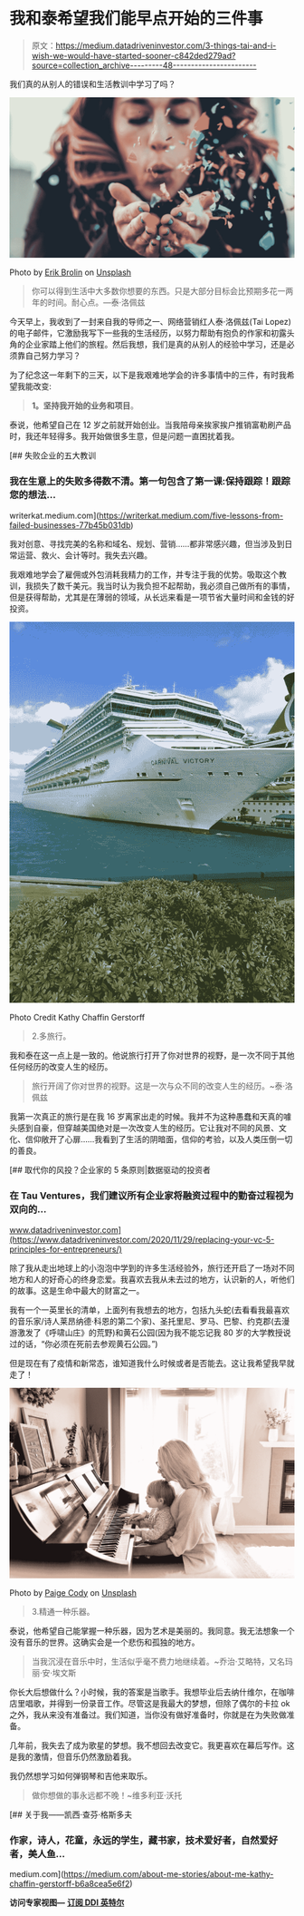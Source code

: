 # 我和泰希望我们能早点开始的三件事

> 原文：<https://medium.datadriveninvestor.com/3-things-tai-and-i-wish-we-would-have-started-sooner-c842ded279ad?source=collection_archive---------48----------------------->

我们真的从别人的错误和生活教训中学习了吗？

![](img/2a0d6cdefcd2bdadf3a24ffc867f7885.png)

Photo by [Erik Brolin](https://unsplash.com/@erik_brolin?utm_source=medium&utm_medium=referral) on [Unsplash](https://unsplash.com?utm_source=medium&utm_medium=referral)

> 你可以得到生活中大多数你想要的东西。只是大部分目标会比预期多花一两年的时间。耐心点。—泰·洛佩兹

今天早上，我收到了一封来自我的导师之一、网络营销红人泰·洛佩兹(Tai Lopez)的电子邮件，它激励我写下一些我的生活经历，以努力帮助有抱负的作家和初露头角的企业家踏上他们的旅程。然后我想，我们是真的从别人的经验中学习，还是必须靠自己努力学习？

为了纪念这一年剩下的三天，以下是我艰难地学会的许多事情中的三件，有时我希望我能改变:

> **1。坚持我开始的业务和项目**。

泰说，他希望自己在 12 岁之前就开始创业。当我陪母亲挨家挨户推销富勒刷产品时，我还年轻得多。我开始做很多生意，但是问题一直困扰着我。

[](https://writerkat.medium.com/five-lessons-from-failed-businesses-77b45b031db) [## 失败企业的五大教训

### 我在生意上的失败多得数不清。第一句包含了第一课:保持跟踪！跟踪您的想法…

writerkat.medium.com](https://writerkat.medium.com/five-lessons-from-failed-businesses-77b45b031db) 

我对创意、寻找完美的名称和域名、规划、营销……都非常感兴趣，但当涉及到日常运营、救火、会计等时。我失去兴趣。

我艰难地学会了雇佣或外包消耗我精力的工作，并专注于我的优势。吸取这个教训，我损失了数千美元。我当时认为我负担不起帮助，我必须自己做所有的事情，但是获得帮助，尤其是在薄弱的领域，从长远来看是一项节省大量时间和金钱的好投资。

![](img/9375587ee9b34ee316aab13604566eed.png)

Photo Credit Kathy Chaffin Gerstorff

> 2.多旅行。

我和泰在这一点上是一致的。他说旅行打开了你对世界的视野，是一次不同于其他任何经历的改变人生的经历。

> 旅行开阔了你对世界的视野。这是一次与众不同的改变人生的经历。~泰·洛佩兹

我第一次真正的旅行是在我 16 岁离家出走的时候。我并不为这种愚蠢和天真的噱头感到自豪，但穿越美国绝对是一次改变人生的经历。它让我对不同的风景、文化、信仰敞开了心扉……我看到了生活的阴暗面，信仰的考验，以及人类压倒一切的善良。

[](https://www.datadriveninvestor.com/2020/11/29/replacing-your-vc-5-principles-for-entrepreneurs/) [## 取代你的风投？企业家的 5 条原则|数据驱动的投资者

### 在 Tau Ventures，我们建议所有企业家将融资过程中的勤奋过程视为双向的…

www.datadriveninvestor.com](https://www.datadriveninvestor.com/2020/11/29/replacing-your-vc-5-principles-for-entrepreneurs/) 

除了我从走出地球上的小泡泡中学到的许多生活经验外，旅行还开启了一场对不同地方和人的好奇心的终身恋爱。我喜欢去我从未去过的地方，认识新的人，听他们的故事。这是生命中最大的财富之一。

我有一个一英里长的清单，上面列有我想去的地方，包括九头蛇(去看看我最喜欢的音乐家/诗人莱昂纳德·科恩的第二个家)、圣托里尼、罗马、巴黎、约克郡(去漫游激发了《呼啸山庄》的荒野)和黄石公园(因为我不能忘记我 80 岁的大学教授说过的话，“你必须在死前去参观黄石公园。”)

但是现在有了疫情和新常态，谁知道我什么时候或者是否能去。这让我希望我早就走了！

![](img/067fca5d38e5e8947a73455d29fc861f.png)

Photo by [Paige Cody](https://unsplash.com/@paige_cody?utm_source=medium&utm_medium=referral) on [Unsplash](https://unsplash.com?utm_source=medium&utm_medium=referral)

> 3.精通一种乐器。

泰说，他希望自己能掌握一种乐器，因为艺术是美丽的。我同意。我无法想象一个没有音乐的世界。这确实会是一个悲伤和孤独的地方。

> 当我沉浸在音乐中时，生活似乎毫不费力地继续着。~乔治·艾略特，又名玛丽·安·埃文斯

你长大后想做什么？小时候，我的答案是当歌手。我想毕业后去纳什维尔，在咖啡店里唱歌，并得到一份录音工作。尽管这是我最大的梦想，但除了偶尔的卡拉 ok 之外，我从来没有准备过。我们知道，当你没有做好准备时，你就是在为失败做准备。

几年前，我失去了成为歌星的梦想。我不想回去改变它。我更喜欢在幕后写作。这是我的激情，但音乐仍然激励着我。

我仍然想学习如何弹钢琴和吉他来取乐。

> 做你想做的事永远都不晚！~维多利亚·沃托

[](https://medium.com/about-me-stories/about-me-kathy-chaffin-gerstorff-b6a8cea5e6f2) [## 关于我——凯西·查芬·格斯多夫

### 作家，诗人，花童，永远的学生，藏书家，技术爱好者，自然爱好者，美人鱼…

medium.com](https://medium.com/about-me-stories/about-me-kathy-chaffin-gerstorff-b6a8cea5e6f2) 

**访问专家视图—** [**订阅 DDI 英特尔**](https://datadriveninvestor.com/ddi-intel)